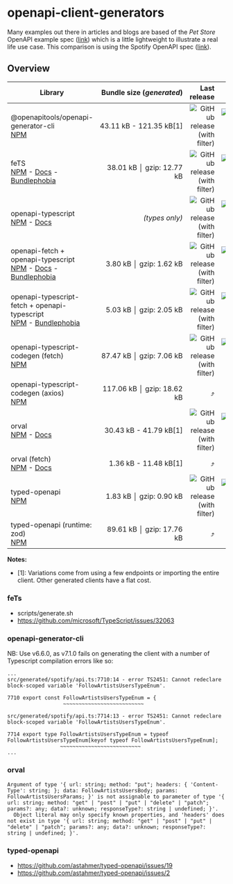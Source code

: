 # openapi-client-generators

Many examples out there in articles and blogs are based of the _Pet Store_ OpenAPI example spec ([link](https://github.com/OAI/OpenAPI-Specification/blob/main/examples/v3.0/petstore.json)) which is a little lightweight to illustrate a real life use case. This comparison is using the Spotify OpenAPI spec ([link](https://raw.githubusercontent.com/APIs-guru/openapi-directory/main/APIs/spotify.com/sonallux/2023.2.27/openapi.yaml)).

## Overview

| Library                                                                                                                                                                                            |                                        Bundle size (_generated_) |                                                                                                      Last release |                                                                                                               Stars |                                                                                 Downloads |
| -------------------------------------------------------------------------------------------------------------------------------------------------------------------------------------------------- | ---------------------------------------------------------------: | ----------------------------------------------------------------------------------------------------------------: | ------------------------------------------------------------------------------------------------------------------: | ----------------------------------------------------------------------------------------: |
| @openapitools/openapi-generator-cli<br />[NPM](https://www.npmjs.com/package/@openapitools/openapi-generator-cli)                                                                                  | <span style="white-space: nowrap">43.11 kB - 121.35 kB[1]</span> | ![GitHub release (with filter)](https://img.shields.io/npm/v/@openapitools/openapi-generator-cli?logo=npm&label=) |         ![GitHub Repo stars](https://img.shields.io/github/stars/OpenAPITools/openapi-generator?logo=github&label=) | ![npm](https://img.shields.io/npm/dm/@openapitools/openapi-generator-cli?logo=npm&label=) |
| feTS<br />[NPM](https://www.npmjs.com/package/fets) - [Docs](https://the-guild.dev/) - [Bundlephobia](https://bundlephobia.com/package/fets)                                                       |                                        38.01 kB │ gzip: 12.77 kB |                                ![GitHub release (with filter)](https://img.shields.io/npm/v/fets?logo=npm&label=) |                           ![GitHub Repo stars](https://img.shields.io/github/stars/ardatan/fets?logo=github&label=) |                                ![npm](https://img.shields.io/npm/dm/fets?logo=npm&label=) |
| openapi-typescript<br />[NPM](https://www.npmjs.com/package/openapi-typescript) - [Docs](https://openapi-ts.pages.dev)                                                                             |                                                   _(types only)_ |                  ![GitHub release (with filter)](https://img.shields.io/npm/v/openapi-typescript?logo=npm&label=) |              ![GitHub Repo stars](https://img.shields.io/github/stars/drwpow/openapi-typescript?logo=github&label=) |                  ![npm](https://img.shields.io/npm/dm/openapi-typescript?logo=npm&label=) |
| openapi-fetch + openapi-typescript<br />[NPM](https://www.npmjs.com/package/openapi-fetch) - [Docs](https://openapi-ts.pages.dev) - [Bundlephobia](https://bundlephobia.com/package/openapi-fetch) |                                          3.80 kB │ gzip: 1.62 kB |                       ![GitHub release (with filter)](https://img.shields.io/npm/v/openapi-fetch?logo=npm&label=) |                   ![GitHub Repo stars](https://img.shields.io/github/stars/drwpow/openapi-fetch?logo=github&label=) |                       ![npm](https://img.shields.io/npm/dm/openapi-fetch?logo=npm&label=) |
| openapi-typescript-fetch + openapi-typescript<br />[NPM](https://www.npmjs.com/package/openapi-typescript-fetch) - [Bundlephobia](https://bundlephobia.com/package/openapi-typescript-fetch)       |                                          5.03 kB │ gzip: 2.05 kB |            ![GitHub release (with filter)](https://img.shields.io/npm/v/openapi-typescript-fetch?logo=npm&label=) |   ![GitHub Repo stars](https://img.shields.io/github/stars/ajaishankar/openapi-typescript-fetch?logo=github&label=) |            ![npm](https://img.shields.io/npm/dm/openapi-typescript-fetch?logo=npm&label=) |
| openapi-typescript-codegen (fetch)<br />[NPM](https://www.npmjs.com/package/openapi-typescript-codegen)                                                                                            |                                         87.47 kB │ gzip: 7.06 kB |          ![GitHub release (with filter)](https://img.shields.io/npm/v/openapi-typescript-codegen?logo=npm&label=) | ![GitHub Repo stars](https://img.shields.io/github/stars/ferdikoomen/openapi-typescript-codegen?logo=github&label=) |          ![npm](https://img.shields.io/npm/dm/openapi-typescript-codegen?logo=npm&label=) |
| openapi-typescript-codegen (axios)<br />[NPM](https://www.npmjs.com/package/openapi-typescript-codegen)                                                                                            |                                       117.06 kB │ gzip: 18.62 kB |                                                                                                                ⤴️ |                                                                                                                  ⤴️ |                                                                                        ⤴️ |
| orval<br />[NPM](https://www.npmjs.com/package/orval) - [Docs](https://orval.dev/)                                                                                                                 |  <span style="white-space: nowrap">30.43 kB - 41.79 kB[1]</span> |                               ![GitHub release (with filter)](https://img.shields.io/npm/v/orval?logo=npm&label=) |                        ![GitHub Repo stars](https://img.shields.io/github/stars/anymaniax/orval?logo=github&label=) |                               ![npm](https://img.shields.io/npm/dm/orval?logo=npm&label=) |
| orval (fetch)<br />[NPM](https://www.npmjs.com/package/orval) - [Docs](https://orval.dev/)                                                                                                         |   <span style="white-space: nowrap">1.36 kB - 11.48 kB[1]</span> |                                                                                                                ⤴️ |                                                                                                                  ⤴️ |                                                                                        ⤴️ |
| typed-openapi<br />[NPM](https://www.npmjs.com/package/typed-openapi)                                                                                                                              |                                          1.83 kB │ gzip: 0.90 kB |                       ![GitHub release (with filter)](https://img.shields.io/npm/v/typed-openapi?logo=npm&label=) |                 ![GitHub Repo stars](https://img.shields.io/github/stars/astahmer/typed-openapi?logo=github&label=) |                       ![npm](https://img.shields.io/npm/dm/typed-openapi?logo=npm&label=) |
| typed-openapi (runtime: zod)<br />[NPM](https://www.npmjs.com/package/typed-openapi)                                                                                                               |                                        89.61 kB │ gzip: 17.76 kB |                                                                                                                ⤴️ |                                                                                                                  ⤴️ |                                                                                        ⤴️ |

**Notes:**

- [1]: Variations come from using a few endpoints or importing the entire client. Other generated clients have a flat cost.

### feTs

- scripts/generate.sh
- https://github.com/microsoft/TypeScript/issues/32063

### openapi-generator-cli

NB: Use v6.6.0, as v7.1.0 fails on generating the client with a number of Typescript compilation errors like so:

```
...
src/generated/spotify/api.ts:7710:14 - error TS2451: Cannot redeclare block-scoped variable 'FollowArtistsUsersTypeEnum'.

7710 export const FollowArtistsUsersTypeEnum = {
                  ~~~~~~~~~~~~~~~~~~~~~~~~~~

src/generated/spotify/api.ts:7714:13 - error TS2451: Cannot redeclare block-scoped variable 'FollowArtistsUsersTypeEnum'.

7714 export type FollowArtistsUsersTypeEnum = typeof FollowArtistsUsersTypeEnum[keyof typeof FollowArtistsUsersTypeEnum];
                 ~~~~~~~~~~~~~~~~~~~~~~~~~~
...
```

### orval

```
Argument of type '{ url: string; method: "put"; headers: { 'Content-Type': string; }; data: FollowArtistsUsersBody; params: FollowArtistsUsersParams; }' is not assignable to parameter of type '{ url: string; method: "get" | "post" | "put" | "delete" | "patch"; params?: any; data?: unknown; responseType?: string | undefined; }'.
  Object literal may only specify known properties, and 'headers' does not exist in type '{ url: string; method: "get" | "post" | "put" | "delete" | "patch"; params?: any; data?: unknown; responseType?: string | undefined; }'.
```

### typed-openapi

- https://github.com/astahmer/typed-openapi/issues/19
- https://github.com/astahmer/typed-openapi/issues/2
